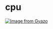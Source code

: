 # cpu
[![Image from Gyazo](https://i.gyazo.com/c9e285a1874112a9dd1ec7e0a1d65b89.gif)](https://gyazo.com/c9e285a1874112a9dd1ec7e0a1d65b89)
